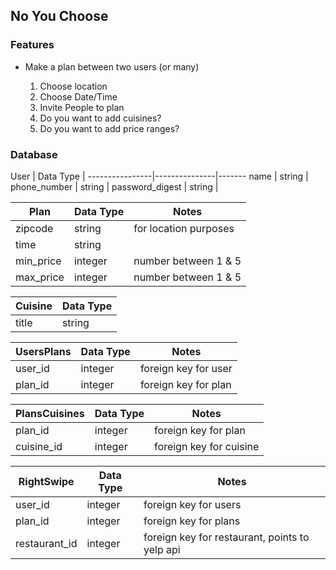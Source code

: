 ## No You Choose

### Features

* Make a plan between two users (or many)

  1. Choose location
  2. Choose Date/Time
  3. Invite People to plan
  4. Do you want to add cuisines?
  5. Do you want to add price ranges?


### Database

User            |   Data Type   |
----------------|---------------|-------
name            |   string      |
phone_number    |   string      |
password_digest |   string      |


Plan            |   Data Type   | Notes
----------------|---------------|-------
zipcode         |  string       | for location purposes
time            |  string       |
min_price       |  integer      | number between 1 & 5
max_price       |  integer      | number between 1 & 5

Cuisine   |  Data Type
----------|---------------
title     |  string

UsersPlans    |  Data Type   | Notes
--------------|--------------|----------------------
user_id       |  integer     | foreign key for user
plan_id       |  integer     | foreign key for plan

PlansCuisines |  Data Type   | Notes
--------------|--------------|---------
plan_id       |  integer     | foreign key for plan
cuisine_id    |  integer     | foreign key for cuisine

RightSwipe    | Data Type    | Notes
--------------|--------------|-------------------------
user_id       | integer      | foreign key for users
plan_id       | integer      | foreign key for plans
restaurant_id | integer      | foreign key for restaurant, points to yelp api
